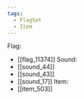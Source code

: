 ```yaml
---
tags:
  - FlagSet
  - Item
---
```

Flag:
- [[flag_11374]]
Sound:
- [[sound_44]]
- [[sound_43]]
- [[sound_17]]
Item:
- [[item_503]]
